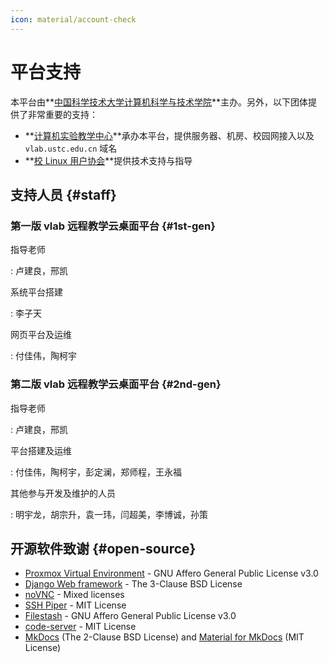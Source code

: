 ```yaml
---
icon: material/account-check
---
```


# 平台支持

本平台由**[中国科学技术大学计算机科学与技术学院](https://cs.ustc.edu.cn/)**主办。另外，以下团体提供了非常重要的支持：

- **[计算机实验教学中心](https://cslab.ustc.edu.cn/)**承办本平台，提供服务器、机房、校园网接入以及 `vlab.ustc.edu.cn` 域名
- **[校 Linux 用户协会](https://lug.ustc.edu.cn/)**提供技术支持与指导

## 支持人员 {#staff}

### 第一版 vlab 远程教学云桌面平台 {#1st-gen}

指导老师

: 卢建良，邢凯

系统平台搭建

: 李子天

网页平台及运维

: 付佳伟，陶柯宇

### 第二版 vlab 远程教学云桌面平台 {#2nd-gen}

指导老师

: 卢建良，邢凯

平台搭建及运维

: 付佳伟，陶柯宇，彭定澜，郑师程，王永福

其他参与开发及维护的人员

: 明宇龙，胡宗升，袁一玮，闫超美，李博诚，孙策

## 开源软件致谢 {#open-source}

- [Proxmox Virtual Environment](https://www.proxmox.com/en/proxmox-ve) - GNU Affero General Public License v3.0
- [Django Web framework](https://www.djangoproject.com/) - The 3-Clause BSD License
- [noVNC](https://novnc.com/) - Mixed licenses
- [SSH Piper](https://github.com/tg123/sshpiper) - MIT License
- [Filestash](https://www.filestash.app/) - GNU Affero General Public License v3.0
- [code-server](https://github.com/cdr/code-server) - MIT License
- [MkDocs](https://www.mkdocs.org/) (The 2-Clause BSD License) and [Material for MkDocs](https://squidfunk.github.io/mkdocs-material/) (MIT License)
